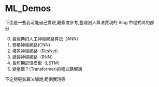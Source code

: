 # ML_Demos

下面是一些我可能自己實現,觀察或參考,整理別人算法實現的 Blog 中程式碼的部分


0. 最經典的人工神經網路算法（ANN）
1. 卷積神經網路(CNN)
2. 殘差神經網路（ResNet)
3. 遞歸神經網路（RNN）
4. 長短期記憶模型（LSTM）
5. 變壓器？(Transformer)的程式碼解說

不定期更新算法解說,範例實現等

